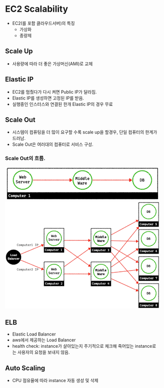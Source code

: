 # EC2 Scalability
- EC2(를 포함 클라우드서버)의 특징
    + 가상화
    + 종량제

## Scale Up
- 사용량에 따라 더 좋은 가상머신(AMI)로 교체

## Elastic IP
- EC2를 멈췄다가 다시 켜면 Public IP가 달라짐.
- Elastic IP를 생성하면 고정된 IP를 받음.
- 실행중인 인스터스와 연결된 한개 Elastic IP의 경우 무료

## Scale Out
- 시스템이 컴퓨팅을 더 많이 요구할 수록 scale up을 할경우, 단일 컴퓨터의 한계가 드러남.
- Scale Out은 여러대의 컴퓨터로 서비스 구성.

### Scale Out의 흐름.                                                                 
![scale_out1.png](../../images/aws/03_aws_scaleout_before.png)
![scale_out2.png](../../images/aws/03_aws_scaleout_after.png)

## ELB
- Elastic Load Balancer
- aws에서 제공하는 Load Balancer
- health check: instance가 살아있는지 주기적으로 체크해 죽어있는 instance로는 사용자의 요청을 보내지 않음. 

## Auto Scaling
- CPU 점유율에 따라 instance 자동 생성 및 삭제